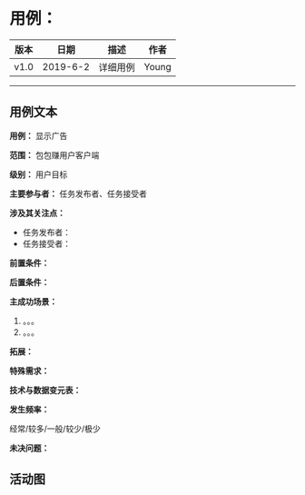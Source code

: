 # 用例：

| 版本 |   日期    | 描述 |  作者   |
| :--: | :-------: | :--: | :-----: |
| v1.0 | 2019-6-2 | 详细用例 | Young |

---
## 用例文本
**用例：** 显示广告

**范围：** 包包赚用户客户端

**级别：** 用户目标

**主要参与者：** 任务发布者、任务接受者

**涉及其关注点：**

- 任务发布者：
- 任务接受者：

**前置条件：**

**后置条件：**

**主成功场景：**
1. 。。。
2. 。。。

**拓展：**

**特殊需求：**

**技术与数据变元表：**

**发生频率：**

经常/较多/一般/较少/极少

**未决问题：**

## 活动图